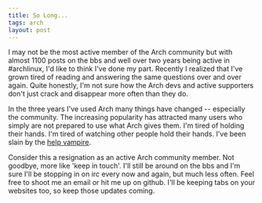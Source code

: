 ```yaml
---
title: So Long...
tags: arch
layout: post
---
```


I may not be the most active member of the Arch community but with
almost 1100 posts on the bbs and well over two years being active in
\#archlinux, I'd like to think I've done my part.  Recently I realized
that I've grown tired of reading and answering the same questions over
and over again.  Quite honestly, I'm not sure how the Arch devs and
active supporters don't just crack and disappear more often than they
do.  

In the three years I've used Arch many things have changed -- especially
the community.  The increasing popularity has attracted many users who
simply are not prepared to use what Arch gives them.  I'm tired of
holding their hands.  I'm tired of watching other people hold their
hands.  I've been slain by the [help vampire][0].

Consider this a resignation as an active Arch community member.  Not
goodbye, more like 'keep in touch'.   I'll still be around on the bbs
and I'm sure I'll be stopping in on irc every now and again, but much
less often.  Feel free to shoot me an email or hit me up on github.
I'll be keeping tabs on your websites too, so keep those updates coming.

[0]: http://slash7.com/pages/vampires
